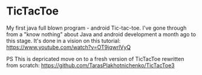 # TicTacToe
My first java  full blown program  - android Tic-tac-toe. 
I've  gone through from a "know nothing" about Java and android development  a month ago to this stage.
It's done in a vision on this tutorial: https://www.youtube.com/watch?v=OT9jqwrlVyQ 

PS This is depricated  move on  to a fresh version of TicTacToe rewritten from scratch: https://github.com/TarasPlakhotnichenko/TicTacToe3

